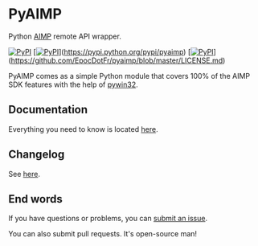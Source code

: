# PyAIMP

Python [AIMP](http://www.aimp.ru/) remote API wrapper.

[![PyPI](https://img.shields.io/pypi/pyversions/pyaimp.svg)]() [[![PyPI](https://img.shields.io/pypi/v/pyaimp.svg)]()](https://pypi.python.org/pypi/pyaimp) [[![PyPI](https://img.shields.io/pypi/l/pyaimp.svg)]()](https://github.com/EpocDotFr/pyaimp/blob/master/LICENSE.md)

PyAIMP comes as a simple Python module that covers 100% of the AIMP SDK features with the help of [pywin32](https://pypi.python.org/pypi/pypiwin32).

## Documentation

Everything you need to know is located [here](todo).

## Changelog

See [here](https://github.com/EpocDotFr/pyaimp/releases).

## End words

If you have questions or problems, you can [submit an issue](https://github.com/EpocDotFr/pyaimp/issues).

You can also submit pull requests. It's open-source man!